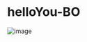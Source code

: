 # helloYou-BO
![image](https://github.com/L0rdSquidy/helloYou-BO/assets/144682503/7d2ec992-e975-4fba-8b4a-bf1d829061fb)

